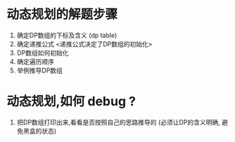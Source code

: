 
# 动态规划的解题步骤
1. 确定DP数组的下标及含义 (dp table)
2. 确定递推公式 <递推公式决定了DP数组的初始化>
3. DP数组如何初始化
4. 确定遍历顺序
5. 举例推导DP数组

# 动态规划,如何 debug ?
1. 把DP数组打印出来,看看是否按照自己的思路推导的 (必须让DP的含义明确, 避免黑盒的状态)
